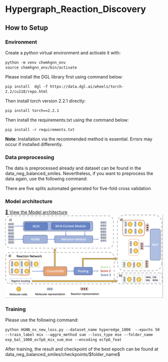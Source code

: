 # Hypergraph_Reaction_Discovery

## How to Setup
### Environment
Create a python virtual environment and activate it with:
```
python -m venv chemhgnn_env
source chemhgnn_env/bin/activate
```
Please install the DGL library first using command below:
```
pip install  dgl -f https://data.dgl.ai/wheels/torch-2.2/cu118/repo.html
```

Then install torch version 2.2.1 directly:
```
pip install torch==2.2.1
```
Then install the requirements.txt using the command below:
```
pip install -r requirements.txt
```
**Note**: Installation via the recommended method is essential. Errors may occur if installed differently.

### Data preprocessing
The data is preprocessed already and dataset can be found in the data\_neg\_balanced\_smiles. Nevertheless, if you want to preprocess the data again, use the following command:


There are five splits automated generated for five-fold cross validation

### Model architecture
[📄 View the Model architecture](pictures/pipeline_overview.pdf)
![Page 1](pictures/pipeline_overview.png)

### Training
Please use the following command:
```
python HGNN_ns_new_loss.py --dataset_name hyperedge_1000  --epochs 50 --train_label mix --aggre_method sum --loss_type mse --folder_name exp_bal_1000_ecfp6_mix_sum_mse --encoding ecfp6_feat
```

After training, the result and checkpoint of the best epoch can be found at data\_neg\_balanced\_smiles/checkpoints/\$folder\_name\$
